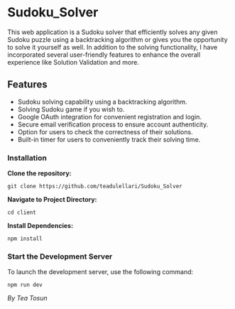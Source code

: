 # Sudoku_Solver

This web application is a Sudoku solver that efficiently solves any given Sudoku puzzle using a backtracking algorithm or gives you the opportunity to solve it yourself as well. In addition to the solving functionality, I have incorporated several user-friendly features to enhance the overall experience like Solution Validation and more.

## Features

- Sudoku solving capability using a backtracking algorithm.
- Solving Sudoku game if you wish to.
- Google OAuth integration for convenient registration and login.
- Secure email verification process to ensure account authenticity.
- Option for users to check the correctness of their solutions.
- Built-in timer for users to conveniently track their solving time.

### Installation

**Clone the repository:**

  
   `git clone https://github.com/teadulellari/Sudoku_Solver`
   
**Navigate to Project Directory:**

`cd client`

**Install Dependencies:**

`npm install`


### Start the Development Server

To launch the development server, use the following command:

`npm run dev`


*By Tea Tosun*
